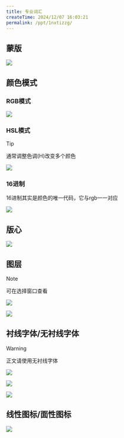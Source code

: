 ```yaml
---
title: 专业词汇
createTime: 2024/12/07 16:03:21
permalink: /ppt/1nxtizzg/
---
```

## 蒙版

![](https://file.iglooblog.top/pmzd/%E6%88%AA%E5%B1%8F2024-12-07%2016.04.30.webp) 

## 颜色模式

### RGB模式

![](https://file.iglooblog.top/pmzd/%E6%88%AA%E5%B1%8F2024-12-07%2016.05.41.webp)

### HSL模式

> [!tip]
>
> 通常调整色调(H)改变多个颜色

![](https://file.iglooblog.top/pmzd/%E6%88%AA%E5%B1%8F2024-12-07%2016.06.21.webp)

### 16进制

16进制其实是颜色的唯一代码，它与rgb一一对应

![](https://file.iglooblog.top/pmzd/%E6%88%AA%E5%B1%8F2024-12-07%2016.07.58.webp)

## 版心

![](https://file.iglooblog.top/pmzd/%E6%88%AA%E5%B1%8F2024-12-07%2016.09.22.webp)

## 图层

> [!note]
>
> 可在选择窗口查看

![](https://file.iglooblog.top/pmzd/%E6%88%AA%E5%B1%8F2024-12-07%2016.09.59.webp)

![](https://file.iglooblog.top/pmzd/%E6%88%AA%E5%B1%8F2024-12-07%2016.10.26.webp)

## 衬线字体/无衬线字体

> [!warning]
>
> 正文请使用无衬线字体

![](https://file.iglooblog.top/pmzd/PixPin_2024-12-07_16-12-43.webp)

![](https://file.iglooblog.top/pmzd/%E6%88%AA%E5%B1%8F2024-12-07%2016.14.34.webp)

![](https://file.iglooblog.top/pmzd/%E6%88%AA%E5%B1%8F2024-12-07%2016.14.03.webp)

## 线性图标/面性图标

![](https://file.iglooblog.top/pmzd/%E6%88%AA%E5%B1%8F2024-12-07%2016.16.41.webp)